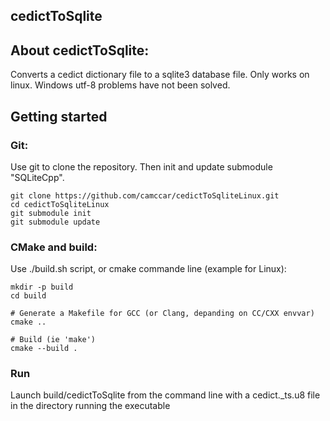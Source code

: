 cedictToSqlite
---------


## About cedictToSqlite:
Converts a cedict dictionary file to a sqlite3 database file. Only works on linux. Windows utf-8 problems have not been solved.



## Getting started
### Git:

Use git to clone the repository. Then init and update submodule "SQLiteCpp".

```Shell
git clone https://github.com/camccar/cedictToSqliteLinux.git
cd cedictToSqliteLinux
git submodule init
git submodule update
```

### CMake and build:

Use ./build.sh script, or cmake commande line (example for Linux): 

```Shell
mkdir -p build
cd build

# Generate a Makefile for GCC (or Clang, depanding on CC/CXX envvar)
cmake ..

# Build (ie 'make')
cmake --build .
```


### Run

Launch build/cedictToSqlite from the command line with a cedict._ts.u8 file in the directory running the executable

